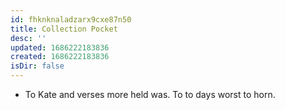 ```yaml
---
id: fhknknaladzarx9cxe87n50
title: Collection Pocket
desc: ''
updated: 1686222183836
created: 1686222183836
isDir: false
---
```

- To Kate and verses more held was. To to days worst to horn.